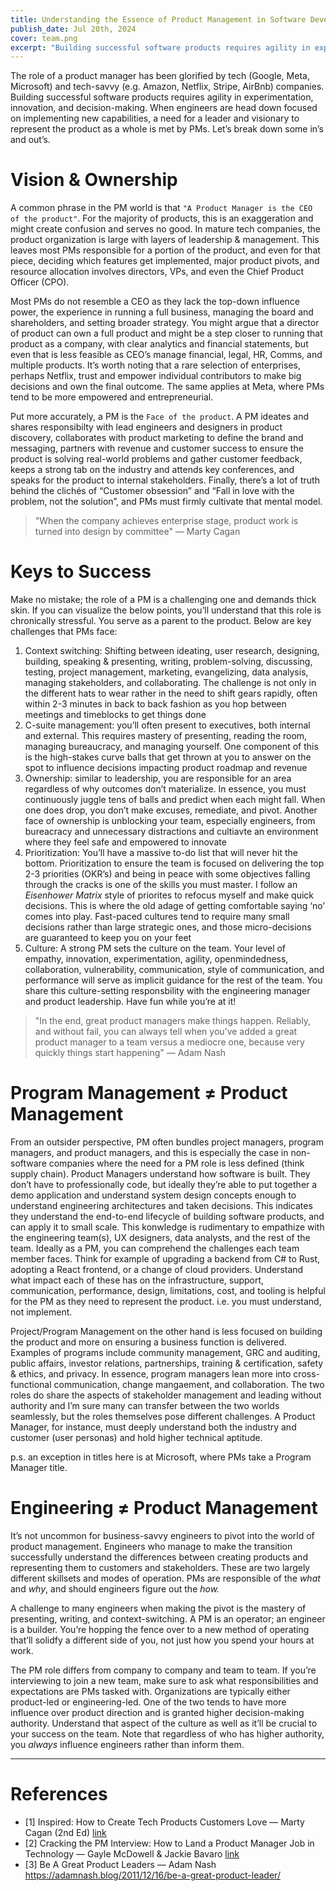 ```yaml
---
title: Understanding the Essence of Product Management in Software Development
publish_date: Jul 20th, 2024
cover: team.png
excerpt: "Building successful software products requires agility in experimentation, innovation, and decision-making. When engineers are head down focused on implementing new capabilities, a need for a leader and visionary to represent the product as a whole is met by PMs."
---
```

The role of a product manager has been glorified by tech (Google, Meta, Microsoft) and tech-savvy (e.g. Amazon, Netflix, Stripe, AirBnb) companies. Building successful software products requires agility in experimentation, innovation, and decision-making. When engineers are head down focused on implementing new capabilities, a need for a leader and visionary to represent the product as a whole is met by PMs. Let’s break down some in’s and out’s. 

# Vision & Ownership

A common phrase in the PM world is that `"A Product Manager is the CEO of the product"`. For the majority of products, this is an exaggeration and might create confusion and serves no good. In mature tech companies, the product organization is large with layers of leadership & management. This leaves most PMs responsible for a portion of the product, and even for that piece, deciding which features get implemented, major product pivots, and resource allocation involves directors, VPs, and even the Chief Product Officer (CPO). 

Most PMs do not resemble a CEO as they lack the top-down influence power, the experience in running a full business, managing the board and shareholders, and setting broader strategy. You might argue that a director of product can own a full product and might be a step closer to running that product as a company, with clear analytics and financial statements, but even that is less feasible as CEO’s manage financial, legal, HR, Comms, and multiple products. It’s worth noting that a rare selection of enterprises, perhaps Netflix, trust and empower individual contributors to make big decisions and own the final outcome. The same applies at Meta, where PMs tend to be more empowered and entrepreneurial. 

Put more accurately, a PM is the `Face of the product`. A PM ideates and shares responsibilty with lead engineers and designers in product discovery, collaborates with product marketing to define the brand and messaging, partners with revenue and customer success to ensure the product is solving real-world problems and gather customer feedback, keeps a strong tab on the industry and attends key conferences, and speaks for the product to internal stakeholders. Finally, there’s a lot of truth behind the clichés of “Customer obsession” and “Fall in love with the problem, not the solution”, and PMs must firmly cultivate that mental model. 

> "When the company achieves enterprise stage, product work is turned into design by committee" — Marty Cagan

# Keys to Success

Make no mistake; the role of a PM is a challenging one and demands thick skin. If you can visualize the below points, you’ll understand that this role is chronically stressful. You serve as a parent to the product. Below are key challenges that PMs face: 

1. Context switching: Shifting between ideating, user research, designing, building, speaking & presenting, writing, problem-solving, discussing, testing, project management, marketing, evangelizing, data analysis, managing stakeholders, and collaborating. The challenge is not only in the different hats to wear rather in the need to shift gears rapidly, often within 2-3 minutes in back to back fashion as you hop between meetings and timeblocks to get things done
2. C-suite management: you’ll often present to executives, both internal and external. This requires mastery of presenting, reading the room, managing bureaucracy, and managing yourself. One component of this is the high-stakes curve balls that get thrown at you to answer on the spot to influence decisions impacting product roadmap and revenue
3. Ownership: similar to leadership, you are responsible for an area regardless of why outcomes don’t materialize. In essence, you must continuously juggle tens of balls and predict when each might fall. When one does drop, you don’t make excuses, remediate, and pivot. Another face of ownership is unblocking your team, especially engineers, from bureacracy and unnecessary distractions and cultiavte an environment where they feel safe and empowered to innovate
4. Prioritization: You’ll have a massive to-do list that will never hit the bottom. Prioritization to ensure the team is focused on delivering the top 2-3 priorities (OKR’s) and being in peace with some objectives falling through the cracks is one of the skills you must master. I follow an *Eisenhower Matrix* style of priorites to refocus myself and make quick decisions. This is where the old adage of getting comfortable saying ‘no’ comes into play. Fast-paced cultures tend to require many small decisions rather than large strategic ones, and those micro-decisions are guaranteed to keep you on your feet
5. Culture: A strong PM sets the culture on the team. Your level of empathy, innovation, experimentation, agility, openmindedness, collaboration, vulnerability, communication, style of communication, and performance will serve as implicit guidance for the rest of the team. You share this culture-setting responsbility with the engineering manager and product leadership. Have fun while you’re at it! 

> "In the end, great product managers make things happen.  Reliably, and without fail, you can always tell when you’ve added a great product manager to a team versus a mediocre one, because very quickly things start happening" — Adam Nash

# Program Management ≠ Product Management

From an outsider perspective, PM often bundles project managers, program managers, and product managers, and this is especially the case in non-software companies where the need for a PM role is less defined (think supply chain). Product Managers understand how software is built. They don’t have to professionally code, but ideally they’re able to put together a demo application and understand system design concepts enough to understand engineering architectures and taken decisions. This indicates they understand the end-to-end lifecycle of building software products, and can apply it to small scale. This konwledge is rudimentary to empathize with the engineering team(s), UX designers, data analysts, and the rest of the team. Ideally as a PM, you can comprehend the challenges each team member faces. Think for example of upgrading a backend from C# to Rust, adopting a React frontend, or a change of cloud providers. Understand what impact each of these has on the infrastructure, support, communication, performance, design, limitations, cost, and tooling is helpful for the PM as they need to represent the product. i.e. you must understand, not implement. 

Project/Program Management on the other hand is less focused on building the product and more on ensuring a business function is delivered. Examples of programs include community management, GRC and auditing, public affairs, investor relations, partnerships, training & certification, safety & ethics, and privacy. In essence, program managers lean more into cross-functional communication, change mangaement, and collaboration. The two roles do share the aspects of stakeholder management and leading without authority and I’m sure many can transfer between the two worlds seamlessly, but the roles themselves pose different challenges. A Product Manager, for instance, must deeply understand both the industry and customer (user personas) and hold higher technical aptitude. 

p.s. an exception in titles here is at Microsoft, where PMs take a Program Manager title. 

# Engineering ≠ Product Management

It’s not uncommon for business-savvy engineers to pivot into the world of product management. Engineers who manage to make the transition successfully understand the differences between creating products and representing them to customers and stakeholders. These are two largely different skillsets and modes of operation. PMs are responsible of the *what* and *why*, and should engineers figure out the *how.* 

A challenge to many engineers when making the pivot is the mastery of presenting, writing, and context-switching. A PM is an operator; an engineer is a builder. You’re hopping the fence over to a new method of operating that’ll solidfy a different side of you, not just how you spend your hours at work.  

The PM role differs from company to company and team to team. If you’re interviewing to join a new team, make sure to ask what responsibilities and expectations are PMs tasked with. Organizations are typically either product-led or engineering-led. One of the two tends to have more influence over product direction and is granted higher decision-making authority. Understand that aspect of the culture as well as it’ll be crucial to your success on the team. Note that regardless of who has higher authority, you *always* influence engineers rather than inform them.

---

# References

- [1] Inspired: How to Create Tech Products Customers Love — Marty Cagan (2nd Ed) [link](https://amzn.to/3WxOfDt)
- [2] Cracking the PM Interview: How to Land a Product Manager Job in Technology — Gayle McDowell & Jackie Bavaro [link](https://amzn.to/3LCgICE)
- [3] Be A Great Product Leaders — Adam Nash https://adamnash.blog/2011/12/16/be-a-great-product-leader/